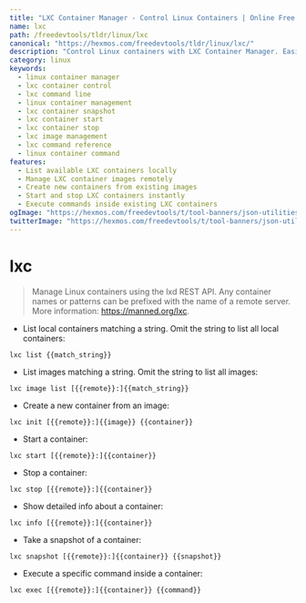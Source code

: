 ```yaml
---
title: "LXC Container Manager - Control Linux Containers | Online Free DevTools by Hexmos"
name: lxc
path: /freedevtools/tldr/linux/lxc
canonical: "https://hexmos.com/freedevtools/tldr/linux/lxc/"
description: "Control Linux containers with LXC Container Manager. Easily manage, start, stop, and snapshot your containers using the command line. Free online tool, no registration required."
category: linux
keywords:
  - linux container manager
  - lxc container control
  - lxc command line
  - linux container management
  - lxc container snapshot
  - lxc container start
  - lxc container stop
  - lxc image management
  - lxc command reference
  - linux container command
features:
  - List available LXC containers locally
  - Manage LXC container images remotely
  - Create new containers from existing images
  - Start and stop LXC containers instantly
  - Execute commands inside existing LXC containers
ogImage: "https://hexmos.com/freedevtools/t/tool-banners/json-utilities-banner.png"
twitterImage: "https://hexmos.com/freedevtools/t/tool-banners/json-utilities-banner.png"
---
```


# lxc

> Manage Linux containers using the lxd REST API.
> Any container names or patterns can be prefixed with the name of a remote server.
> More information: <https://manned.org/lxc>.

- List local containers matching a string. Omit the string to list all local containers:

`lxc list {{match_string}}`

- List images matching a string. Omit the string to list all images:

`lxc image list [{{remote}}:]{{match_string}}`

- Create a new container from an image:

`lxc init [{{remote}}:]{{image}} {{container}}`

- Start a container:

`lxc start [{{remote}}:]{{container}}`

- Stop a container:

`lxc stop [{{remote}}:]{{container}}`

- Show detailed info about a container:

`lxc info [{{remote}}:]{{container}}`

- Take a snapshot of a container:

`lxc snapshot [{{remote}}:]{{container}} {{snapshot}}`

- Execute a specific command inside a container:

`lxc exec [{{remote}}:]{{container}} {{command}}`
